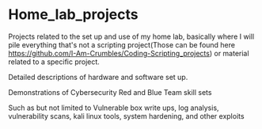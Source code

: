 # Home_lab_projects
Projects related to the set up and use of my home lab, basically where I will pile everything that's not a scripting project(Those can be found here https://github.com/I-Am-Crumbles/Coding-Scripting_projects) or material related to a specific project.

Detailed descriptions of hardware and software set up.

Demonstrations of Cybersecurity Red and Blue Team skill sets 

Such as but not limited to Vulnerable box write ups, log analysis, vulnerability scans, kali linux tools, system hardening, and other exploits
